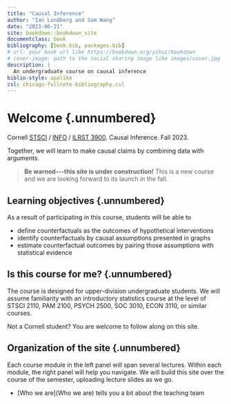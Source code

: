 ```yaml
--- 
title: "Causal Inference"
author: "Ian Lundberg and Sam Wang"
date: "2023-06-21"
site: bookdown::bookdown_site
documentclass: book
bibliography: [book.bib, packages.bib]
# url: your book url like https://bookdown.org/yihui/bookdown
# cover-image: path to the social sharing image like images/cover.jpg
description: |
  An undergraduate course on causal inference
biblio-style: apalike
csl: chicago-fullnote-bibliography.csl
---
```


# Welcome {.unnumbered}

Cornell [STSCI](https://classes.cornell.edu/browse/roster/FA23/class/STSCI/3900) / [INFO](https://classes.cornell.edu/browse/roster/FA23/class/INFO3900) / [ILRST 3900](https://classes.cornell.edu/browse/roster/FA23/class/STSCI/3900). Causal Inference. Fall 2023.

Together, we will learn to make causal claims by combining data with arguments.

> **Be warned---this site is under construction!** This is a new course and we are looking forward to its launch in the fall.

## Learning objectives {.unnumbered}

As a result of participating in this course, students will be able to

* define counterfactuals as the outcomes of hypothetical interventions
* identify counterfactuals by causal assumptions presented in graphs
* estimate counterfactual outcomes by pairing those assumptions with statistical evidence

## Is this course for me? {.unnumbered}

The course is designed for upper-division undergraduate students. We will assume familiarity with an introductory statistics course at the level of STSCI 2110, PAM 2100, PSYCH 2500, SOC 3010, ECON 3110, or similar courses.

Not a Cornell student? You are welcome to follow along on this site.

## Organization of the site {.unnumbered}

Each course module in the left panel will span several lectures. Within each module, the right panel will help you navigate. We will build this site over the course of the semester, uploading lecture slides as we go.

- [Who we are](Who we are) tells you a bit about the teaching team

